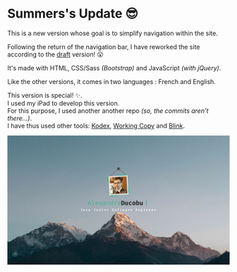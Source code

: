 # Summers's Update 😎

This is a new version whose goal is to simplify navigation within the site.  

Following the return of the navigation bar, I have reworked the site according to the [draft](../../2015-2016) version! 😮   

It's made with HTML, CSS/Sass _(Bootstrap)_ and JavaScript _(with jQuery)_.    

Like the other versions, it comes in two languages : French and English.

This version is special! ✨.  
I used my iPad to develop this version.  
For this purpose, I used another another repo _(so, the commits aren't there...)_.  
I have thus used other tools: [Kodex](http://kodex.space), [Working Copy](https://workingcopyapp.com) and [Blink](http://www.blink.sh).


![Preview](../../Previews/17-18-Summer.jpg "Preview")
